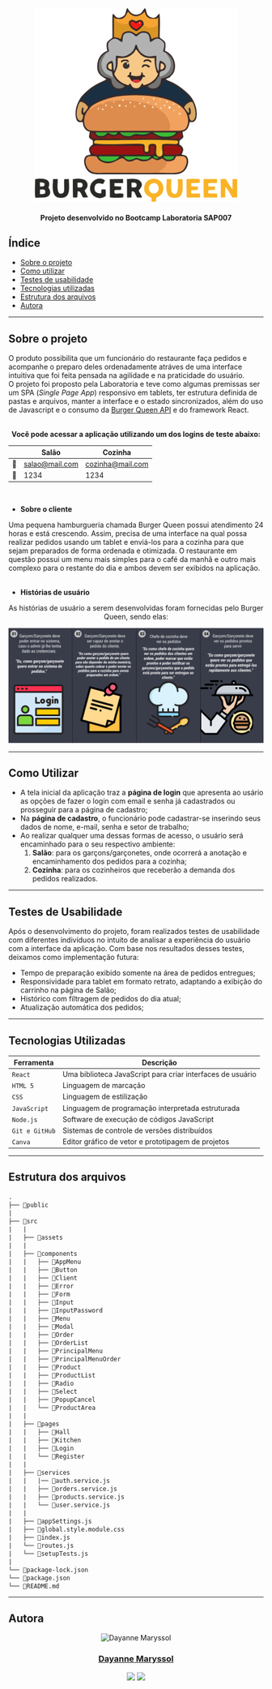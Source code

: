 <div align="center">

![rainha](./src/assets/images/queen-readme.png)


#### Projeto desenvolvido no Bootcamp Laboratoria SAP007

</div>

## Índice

* [Sobre o projeto](#sobre-o-projeto)
* [Como utilizar](#como-utilizar)
* [Testes de usabilidade](#testes-de-usabilidade)
* [Tecnologias utilizadas](#tecnologias-utilizadas)
* [Estrutura dos arquivos](#estrutura-dos-arquivos)
* [Autora](#autora)

---
## Sobre o projeto

O produto possibilita que um funcionário do restaurante faça pedidos e acompanhe o preparo deles ordenadamente atráves de uma interface intuitiva que foi feita pensada na agilidade e na praticidade do usuário. <br>
O projeto foi proposto pela Laboratoria e teve como algumas premissas ser um SPA (*Single Page App*) responsivo em tablets, ter estrutura definida de pastas e arquivos, manter a interface e o estado sincronizados, além do uso de Javascript e o consumo da [Burger Queen API](https://lab-api-bq.herokuapp.com/api-docs/) e do framework React. <br><br>

<div align='center'>
  
  **Você pode acessar a aplicação utilizando um dos logins de teste abaixo:**

 

 |      |          Salão          |      Cozinha            |
 |------|-------------------------|-------------------------|
 |  📨  |     salao@mail.com      |    cozinha@mail.com     |
 |  🔐  |         1234            |         1234            |

 <br>


</div>

- **Sobre o cliente**

Uma pequena hamburgueria chamada Burger Queen possui atendimento 24 horas e está crescendo. Assim, precisa de uma interface na qual possa realizar pedidos usando um tablet e enviá-los para a cozinha para que sejam preparados de forma ordenada e otimizada. O restaurante em questão possui um menu mais simples para o café da manhã e outro mais complexo para o restante do dia e ambos devem ser exibidos na aplicação. <br><br>

- **Histórias de usuário**

<div align="center">

As histórias de usuário a serem desenvolvidas foram fornecidas pelo Burger Queen, sendo elas:

![história de usuário](./src/assets/images/historias-usuarios.png)

</div>

<!-- ##  Protótipos 

### Paleta de Cores 

![paleta]() -->



---
## Como Utilizar

- A tela inicial da aplicação traz a **página de login** que apresenta ao usário as opções de fazer o login com email e senha já cadastrados ou prosseguir para a página de cadastro;
- Na **página de cadastro**, o funcionário pode cadastrar-se inserindo seus dados de nome, e-mail, senha e setor de trabalho;
- Ao realizar qualquer uma dessas formas de acesso, o usuário será encaminhado para o seu respectivo ambiente:
    1. **Salão**: para os garçons/garçonetes, onde ocorrerá a anotação e encaminhamento dos pedidos para a cozinha;
    2. **Cozinha**: para os cozinheiros que receberão a demanda dos pedidos realizados.


<!--<h1 align="center">
  <img src="" width="180">
  colocar gif da aplicação aqui
</h1> -->

---
##  Testes de Usabilidade

Após o desenvolvimento do projeto, foram realizados testes de usabilidade com diferentes indivíduos no intuito de analisar a experiência do usuário com a interface da aplicação. Com base nos resultados desses testes, deixamos como implementação futura:

- Tempo de preparação exibido somente na área de pedidos entregues;
- Responsividade para tablet em formato retrato, adaptando a exibição do carrinho na página de Salão;
- Histórico com filtragem de pedidos do dia atual;
- Atualização automática dos pedidos;

---
##  Tecnologias Utilizadas

| Ferramenta | Descrição |
| --- | --- |
| `React` | Uma biblioteca JavaScript para criar interfaces de usuário |
| `HTML 5` | Linguagem de marcação |
| `CSS` | Linguagem de estilização |
| `JavaScript` |  Linguagem de programação interpretada estruturada |
| `Node.js` | Software de execução de códigos JavaScript |
| `Git e GitHub` | Sistemas de controle de versões distribuídos |
| `Canva` | Editor gráfico de vetor e prototipagem de projetos |

---

##  Estrutura dos arquivos
```
.
├── 📁public
|
├── 📁src
|   |
|   ├── 📁assets
|   |
|   ├── 📁components
|   |   ├── 📁AppMenu
|   |   ├── 📁Button
|   |   ├── 📁Client
|   |   ├── 📁Error
|   |   ├── 📁Form
|   |   ├── 📁Input
|   |   ├── 📁InputPassword
|   |   ├── 📁Menu
|   |   ├── 📁Modal
|   |   ├── 📁Order
|   |   ├── 📁OrderList
|   |   ├── 📁PrincipalMenu
|   |   ├── 📁PrincipalMenuOrder
|   |   ├── 📁Product
|   |   ├── 📁ProductList
|   |   ├── 📁Radio
|   |   ├── 📁Select
|   |   ├── 📁PopupCancel
|   |   └── 📁ProductArea
|   |
|   ├── 📁pages
|   |   ├── 📁Hall
|   |   ├── 📁Kitchen
|   |   ├── 📁Login
|   |   └── 📁Register
|   |
|   ├── 📁services
|   |   |── 📁auth.service.js
|   |   ├── 📁orders.service.js
|   |   ├── 📁products.service.js
|   |   └── 📁user.service.js
|   |   
|   ├── 📄appSettings.js
|   ├── 📄global.style.module.css
|   ├── 📄index.js
|   └── 📄routes.js
|   └── 📄setupTests.js
|
└── 📄package-lock.json
└── 📄package.json
└── 📄README.md
```
---

## Autora

<div align= "center">
    <img alt="
Dayanne Maryssol" height="150" src="https://avatars.githubusercontent.com/u/92697749?v=4"> 
  </div>
  <h3 align="center"><a href="https://github.com/Maryssun">Dayanne Maryssol</a></h3>
  <div align="center">
    <a href = "mailto:maryssol.dayanne@gmail.com" target="_blank"><img src="https://img.shields.io/badge/Gmail-D14836?style=for-the-badge&logo=gmail&logoColor=white"></a>
     <a href="https://www.linkedin.com/in/dayannemaryssol/" target="_blank"><img src="https://img.shields.io/badge/-LinkedIn-%230077B5?style=for-the-badge&logo=linkedin&logoColor=white"></a>
  </div>
